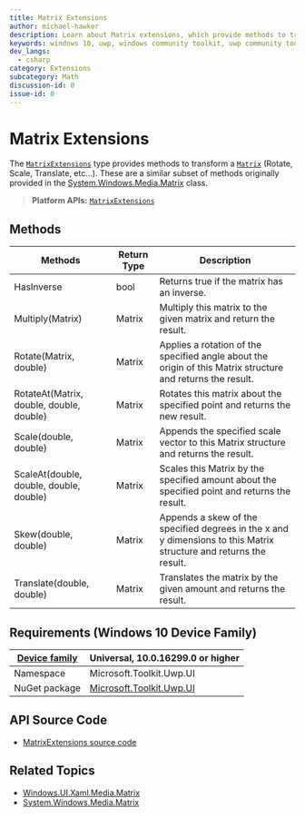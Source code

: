 ```yaml
---
title: Matrix Extensions
author: michael-hawker
description: Learn about Matrix extensions, which provide methods to transform a Matrix. These methods are similar to methods from the System.Windows.Media.Matrix class.
keywords: windows 10, uwp, windows community toolkit, uwp community toolkit, uwp toolkit, Extensions, matrix
dev_langs:
  - csharp
category: Extensions
subcategory: Math
discussion-id: 0
issue-id: 0
---
```


# Matrix Extensions

The [`MatrixExtensions`](/dotnet/api/microsoft.toolkit.uwp.ui.matrixextensions) type provides methods to transform a [`Matrix`](/uwp/api/Windows.UI.Xaml.Media.Matrix) (Rotate, Scale, Translate, etc...). These are a similar subset of methods originally provided in the [System.Windows.Media.Matrix](/dotnet/api/system.windows.media.matrix) class.

> **Platform APIs:** [`MatrixExtensions`](/dotnet/api/microsoft.toolkit.uwp.ui.matrixextensions)

## Methods

| Methods | Return Type | Description |
| -- | -- | -- |
| HasInverse | bool | Returns true if the matrix has an inverse. |
| Multiply(Matrix) | Matrix | Multiply this matrix to the given matrix and return the result. |
| Rotate(Matrix, double) | Matrix | Applies a rotation of the specified angle about the origin of this Matrix structure and returns the result. |
| RotateAt(Matrix, double, double, double) | Matrix | Rotates this matrix about the specified point and returns the new result. |
| Scale(double, double) | Matrix | Appends the specified scale vector to this Matrix structure and returns the result. |
| ScaleAt(double, double, double, double) | Matrix | Scales this Matrix by the specified amount about the specified point and returns the result. |
| Skew(double, double) | Matrix | Appends a skew of the specified degrees in the x and y dimensions to this Matrix structure and returns the result. |
| Translate(double, double) | Matrix | Translates the matrix by the given amount and returns the result. |

## Requirements (Windows 10 Device Family)

| [Device family](/windows/uwp/get-started/universal-application-platform-guide) | Universal, 10.0.16299.0 or higher |
| --- | --- |
| Namespace | Microsoft.Toolkit.Uwp.UI |
| NuGet package | [Microsoft.Toolkit.Uwp.UI](https://www.nuget.org/packages/Microsoft.Toolkit.Uwp.UI/) |

## API Source Code

- [MatrixExtensions source code](https://github.com/windows-toolkit/WindowsCommunityToolkit/blob/rel/7.1.0/Microsoft.Toolkit/Extensions/Media/MatrixExtensions.cs)

## Related Topics

- [Windows.UI.Xaml.Media.Matrix](/uwp/api/Windows.UI.Xaml.Media.Matrix)
- [System.Windows.Media.Matrix](/dotnet/api/system.windows.media.matrix)
